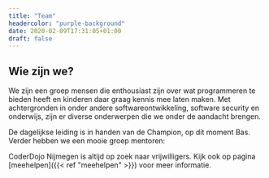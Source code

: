 ```yaml
---
title: "Team"
headercolor: "purple-background"
date: 2020-02-09T17:31:05+01:00
draft: false
---
```


## Wie zijn we?

We zijn een groep mensen die enthousiast zijn over wat programmeren te bieden heeft en kinderen daar graag kennis
mee laten maken. Met achtergronden in onder andere softwareontwikkeling, software security en onderwijs, zijn er
diverse onderwerpen die we onder de aandacht brengen.

De dagelijkse leiding is in handen van de Champion, op dit moment Bas. Verder hebben we een mooie groep mentoren:

<div class="content" style="
    max-width: fit-content;
    margin-left: auto;
    margin-right: auto;">
    <!-- content -->
</div>
<script src="TagCloud.min.js"></script>
<script>
var mentoren = [
    'Bas',
    'Claudia',
    'Edwin',
    'Jaap',
    'Joachim',
    'Maud-Marit',
    'Natasha',
    'Oscar',
    'Rik',
    'Sijmen',
    'Tjeerd',
    'Wouter',
];
TagCloud('.content', mentoren);
</script>

CoderDojo Nijmegen is altijd op zoek naar vrijwilligers. Kijk ook op pagina [meehelpen]({{< ref "meehelpen" >}})
voor meer informatie.